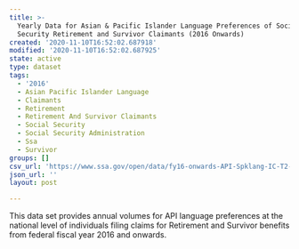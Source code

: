 ```yaml
---
title: >-
  Yearly Data for Asian & Pacific Islander Language Preferences of Social
  Security Retirement and Survivor Claimants (2016 Onwards)
created: '2020-11-10T16:52:02.687918'
modified: '2020-11-10T16:52:02.687925'
state: active
type: dataset
tags:
  - '2016'
  - Asian Pacific Islander Language
  - Claimants
  - Retirement
  - Retirement And Survivor Claimants
  - Social Security
  - Social Security Administration
  - Ssa
  - Survivor
groups: []
csv_url: 'https://www.ssa.gov/open/data/fy16-onwards-API-Spklang-IC-T2-Rib-Yrly.csv'
json_url: ''
layout: post

---
```

This data set provides annual volumes for API language preferences at the national level of individuals filing claims for Retirement and Survivor benefits from federal fiscal year 2016 and onwards.
